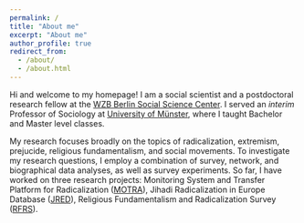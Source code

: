 ```yaml
---
permalink: /
title: "About me"
excerpt: "About me"
author_profile: true
redirect_from: 
  - /about/
  - /about.html
---
```


Hi and welcome to my homepage! I am a social scientist and a postdoctoral research fellow at the [WZB Berlin Social Science Center](https://wzb.eu/en). I served an _interim_ Professor of Sociology at [University of Münster](https://www.uni-muenster.de/en/), where I taught Bachelor and Master level classes. 

My research focuses broadly on the topics of radicalization, extremism, prejucide, religious fundamentalism, and social movements. To investigate my research questions, I employ a combination of survey, network, and biographical data analyses, as well as survey experiments. So far, I have worked on three research projects: Monitoring System and Transfer Platform for Radicalization ([MOTRA](https://www.motra.info/)), Jihadi Radicalization in Europe Database ([JRED](https://www.wzb.eu/en/research/migration-and-diversity/migration-integration-transnationalization/projects/religious-fundamentalism-and-radicalization-in-comparative-perspective)), Religious Fundamentalism and Radicalization Survey ([RFRS](https://www.wzb.eu/en/research/migration-and-diversity/migration-integration-transnationalization/projects/religious-fundamentalism-and-radicalization-in-comparative-perspective)).
